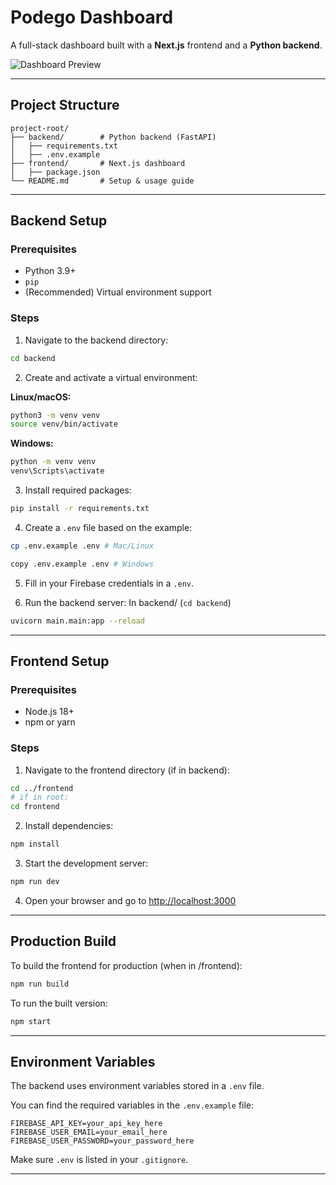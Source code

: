 # Podego Dashboard

A full-stack dashboard built with a **Next.js** frontend and a **Python backend**.

![Dashboard Preview](https://i.ibb.co/RGSt8kB9/image.png)

---

## Project Structure

```
project-root/
├── backend/        # Python backend (FastAPI)
│   ├── requirements.txt
│   ├── .env.example
├── frontend/       # Next.js dashboard
│   ├── package.json
└── README.md       # Setup & usage guide

```

---

## Backend Setup

### Prerequisites

- Python 3.9+
- `pip`
- (Recommended) Virtual environment support

### Steps

1. Navigate to the backend directory:

```bash
cd backend
```

2. Create and activate a virtual environment:

**Linux/macOS:**

```bash
python3 -m venv venv
source venv/bin/activate
```

**Windows:**

```bash
python -m venv venv
venv\Scripts\activate
```

3. Install required packages:

```bash
pip install -r requirements.txt
```

4. Create a `.env` file based on the example:

```bash
cp .env.example .env # Mac/Linux

copy .env.example .env # Windows
```

5. Fill in your Firebase credentials in a `.env`.

6. Run the backend server:
   In backend/ (`cd backend`)

```bash
uvicorn main.main:app --reload
```

---

## Frontend Setup

### Prerequisites

- Node.js 18+
- npm or yarn

### Steps

1. Navigate to the frontend directory (if in backend):

```bash
cd ../frontend
# if in root:
cd frontend
```

2. Install dependencies:

```bash
npm install
```

3. Start the development server:

```bash
npm run dev
```

4. Open your browser and go to [http://localhost:3000](http://localhost:3000)

---

## Production Build

To build the frontend for production (when in /frontend):

```bash
npm run build
```

To run the built version:

```bash
npm start
```

---

## Environment Variables

The backend uses environment variables stored in a `.env` file.

You can find the required variables in the `.env.example` file:

```env
FIREBASE_API_KEY=your_api_key_here
FIREBASE_USER_EMAIL=your_email_here
FIREBASE_USER_PASSWORD=your_password_here
```

Make sure `.env` is listed in your `.gitignore`.

---
